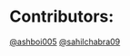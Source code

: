 # Contributors:
[@ashboi005](https://github.com/ashboi005)
[@sahilchabra09](https://github.com/sahilchabra09)

